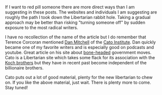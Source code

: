 If I want to red pill someone there are more direct ways than I am suggesting in
these posts.  The websites and individuals I am suggesting are roughly the path
I took down the Libertarian rabbit hole.  Taking a gradual approach may be
better than risking "turning someone off" by sudden exposure to the most radical
writers.

I have no recollection of the name of the article but I do remember that Terence
Corcoran mentioned [Dan Mitchell](https://danieljmitchell.wordpress.com/) of the
[Cato Institute](https://www.cato.org/).  Dan quickly became one of my favorite
writers and is especially good on podcasts and youtube.  Great article on his
site about [bone-headed](https://danieljmitchell.wordpress.com/2017/07/23/great-moments-in-foreign-government-6/)
government moves.  Cato is a Libertarian site which takes some flack for its
association with the [Koch brothers](http://www.newyorker.com/news/news-desk/the-kochs-v-cato-winners-and-losers)
but they have in recent past become independent of the billionaire brothers.

Cato puts out a lot of good material, plenty for the new libertarian to chew on.
If you like the above material, just wait.  There is plenty more to come.  Stay
tuned!